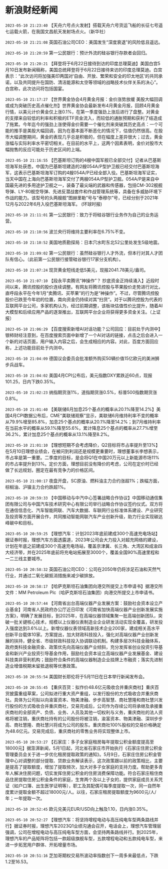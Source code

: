 # 新浪财经新闻
`2023-05-10 21:23:40` 【天舟六号点火发射】搭载天舟六号货运飞船的长征七号遥七运载火箭，在我国文昌航天发射场点火。（新华社）

`2023-05-10 21:21:08` 英国石油公司CEO：美国发生“深度衰退”的风险低且遥远。

`2023-05-10 21:20:59` 第一公民银行：预计外流的硅谷银行存款者会回归。

`2023-05-10 21:20:21` 【拜登将于6月22日接待到访的印度总理莫迪】美国白宫5月10日发布新闻稿称，美国总统拜登将于6月22日接待来访的印度总理莫迪。白宫表示：“此次访问将加强美印两国对‘自由、开放、繁荣和安全的印太地区’的共同承诺，以及共同提升在国防、清洁能源和太空等领域的战略技术伙伴关系的决心”。白宫称，此次访问将包括国宴。

`2023-05-10 21:17:27` 【世界黄金协会4月黄金月报：金价涨势放缓 美股大幅回调或成为突破历史高点催化剂】世界黄金协会最新发布4月黄金月报，回顾4月黄金行情，以美元计价黄金仅上涨0.1%，在第一季度强劲上涨后进行了盘整。对黄金的支撑来自较低的利率和积极的ETF资金流入，而较低的通胀预期和获利了结造成了拖累。今年迄今的强劲上涨使得金价需要一个催化剂来突破其历史高点：一个可能的推手是美股大幅回调，因为在基本面不断恶化的情况下，估值仍然很高。在股市大幅调整期间，黄金的表现几乎总是积极的，但在幅度上差异很大；过去，黄金涨幅与实际利率水平密切相关。在目前的水平上，这两个因素表明，金价对股市大幅抛售的反应可能处于历史区间的上端。

`2023-05-10 21:16:55` 【巴基斯坦订购的4艘中国军舰已全部交付】记者从巴基斯坦海军处获悉，中国为巴基斯坦建造的2艘054A/P型护卫舰已经交付巴基斯坦海军，这表示巴基斯坦海军订购的4艘054A/P已经全部入役。巴基斯坦海军证实，当天中国在上海向巴基斯坦海军交付了两艘054A/P型护卫舰。054A/P是来自中国最先进的多用途护卫舰之一，装备了最尖端的武器和传感器，包括CM-302舰舰导弹、LY-80舰空导弹、先进反潜战套件和作战管理系统等，具备在多威胁环境下作战的能力。该型号的头两艘舰“图赫里勒”号与“泰穆尔”号，已经分别于2021年12月与2022年6月入役巴基斯坦海军。 (环球时报)

`2023-05-10 21:11:01` 第一公民银行：致力于将硅谷银行业务作为自己的业务运营。

`2023-05-10 21:10:56` 波兰央行将维持主要利率在6.75%不变。

`2023-05-10 21:10:52` 美国地质勘探局：日本穴水町东北52公里处发生5级地震。

`2023-05-10 21:09:02` 第一公民银行：虽然硅谷银行人才外流，但本行对其人才团队有信心。（此前第一公民银行接管硅谷银行17家分支机构）。

`2023-05-10 21:07:24` 现货黄金短线走低5美元，现报2041.78美元/盎司。

`2023-05-10 21:07:10` 【段永平卖腾讯“神操作”？ 抄底资金正持续涌入】近段时间以来，腾讯控股的股价连续调整。有网友将腾讯控股与苹果股价走势进行对比，直呼段永平在今年1月“卖腾讯、买苹果”的行为是“神操作”。不过，尽管腾讯控股股价已跌至今年初的位置，南向资金仍持续对其“扫货”。对于以腾讯控股为代表的互联网平台公司，多家机构认为，经过前期调整，该板块估值性价比提升，随着AI大模型和后续应用产品的逐渐推出，互联网平台企业将获得更多资金关注。（上证报）

`2023-05-10 21:06:29` 【百度搜索新增AI对话功能？公司回应：目前处于内测中】银柿财经注意到，在百度搜索页面中新增了一个AI对话的链接，点击之后会进入一个新的对话页面，用户输入内容之后，会生成相应的内容。对此，百度方面回应称，上述功能目前处于内测中。

`2023-05-10 21:04:09` 德国议会委员会批准额外购买50辆价值15亿欧元的美洲狮步兵战车。

`2023-05-10 21:04:02` 美国4月CPI公布后，美元指数DXY累跌近60点，现报101.25，日内下跌0.35%。

`2023-05-10 21:02:23` 纳指期货涨1%，道指期货涨0.5%，标普500指数期货涨0.8%。

`2023-05-10 21:01:40` 【美联储6月加息25个基点的概率从20.1%降至14.2%】美国4月CPI数据公布后，CME“美联储观察”显示，美联储6月维持利率不变的概率从79.9%增至85.8%，加息25个基点的概率从20.1%降至14.2%；到7月维持利率在当前水平的概率从59.1%降至55.6%，累计降息25个基点的概率从27.7%增至36.2%，累计加息25个基点的概率从13.1%降至8.2%。

`2023-05-10 21:01:10` 【理想短期不会考虑降价，Q2目标将市占率提升至13%】在5月10日理想业绩会，在被问到利润还是规模更重要时，理想董事长李想表示，市占率是第一重要。二季度的目标，是会将Q1在中国20万元以上新能源市场11%的市占率提升到13%。定价方面，理想目前没有降价的考虑，公司在定价时已经做了长远规划，圈定在最有竞争力的价格区间。

`2023-05-10 21:00:17` 夜盘开盘，SC原油、燃料油主力合约涨超1%；跌幅方面，棕榈油、沪镍主力合约跌超1%。

`2023-05-10 20:59:33` 【中国移动与中汽中心签署战略合作协议】中国移动通信集团有限公司与中国汽车技术研究中心有限公司举行战略合作协议签约仪式。双方将在通信信息化、汽车智能网联、汽车大数据、车联网行业标准体系建设、产业研究及投资等方面开展合作，共同推动智能网联汽车产业创新升级，助力行业实现碳达峰碳中和目标。

`2023-05-10 20:59:25` 【理想汽车：计划2023年底前建成300个高速充电场站】据证券时报，理想汽车方面透露道，2023年公司会大力投入对超充网络的建设，计划在年底之前建成300个高速充电场站，覆盖京津冀、长三角、大湾区和成渝四大经济带，并在2025年底前将充电站拓展至3000个，覆盖全国90%高速里程和一二三线主要城市。

`2023-05-10 20:58:32` 英国石油公司CEO：公司在2050年仍将涉足石油和天然气行业，并通过二氧化碳抵消措施来减少碳排放。

`2023-05-10 20:58:17` 【哈萨克斯坦石油集团向港交所提交上市申请书】据港交所文件：MM Petroleum Plc（哈萨克斯坦石油集团）向港交所提交上市申请书。

`2023-05-10 20:57:44` 【河南省出台高端仪器产业发展方案：鼓励社会资本设立产业基金】河南省人民政府办公厅近日印发《河南省加快高端仪器产业创新发展实施方案》，明确了发展目标，到2025年，在高端仪器领域集聚一批高端创新团队，突破一批关键核心技术，规模以上仪器仪表制造业企业研发活动实现全覆盖，研发投入强度达到3.6%以上。新增仪器仪表领域高新技术企业200家，建成相关高水平创新平台载体10家。方案提出，加大财政科技投入，强化对高端仪器产业创新发展的扶持，健全省、市级财政科技投入协调联动机制。构建多层次科技金融体系，政府类科技金融资金、政策优先向高端仪器产业倾斜，充分发挥省创业投资引导基金和新兴产业投资引导基金作用，鼓励社会资本设立高端仪器产业发展基金、建设科技类非营利机构；鼓励符合条件的高端仪器制造企业挂牌上市融资；落实先进制造业增值税期末留抵退税等优惠政策。

`2023-05-10 20:55:54` 美国财长耶伦将于5月11日在日本举行新闻发布会。

`2023-05-10 20:55:45` 【重庆百货：拟作价48.6亿元吸收合并重庆商社】重庆百货披露重组草案，公司拟进行重大资产重组，以发行股份的方式吸收合并重庆商社。具体为公司拟以向渝富资本、物美津融、步步高智慧、商社慧隆和商社慧兴发行股份的方式吸收合并重庆商社，交易完成后，公司作为存续公司将承继及承接重庆商社的全部资产、负债、业务、人员及其他一切权利与义务，重庆商社的法人资格将被注销，重庆商社持有的公司股份将被注销，渝富资本、物美津融、深圳步步高、商社慧隆、商社慧兴将成为公司的股东。重庆商社100%股权的交易价格确定为48.6亿元。交易完成后，重庆商社的零售业务将实现整体上市。

`2023-05-10 20:53:27` 【石家庄：多子女家庭租房每年提取公积金额度提高至18000元】据澎湃新闻，5月1日起，河北省石家庄市开始执行《石家庄住房公积金管理委员会关于进一步优化租房提取政策的通知》。5月9日，石家庄住房公积金管理中心对调整的部分提取、贷款业务解读表示，这次政策跟以前的政策相比，主要是提高了提取额度，增加了提取频次，加大对多子女家庭的支持力度。帮助更多青年人解决住房问题，切实发挥住房公积金的住房消费保障功能。符合石家庄租住商品住房提取住房公积金条件的家庭，生育两个及以上子女的，提供家庭成员关系凭证（如户口簿、出生医学证明等），职工及其配偶可每季度提取一次，同一自然年度累计提取金额不超过18000元/人。以往，石家庄租房提取额度为9600元/人/年；一年提取一次。

`2023-05-10 20:52:45` 欧元兑美元EUR/USD向上触及1.10，日内涨0.35%。

`2023-05-10 20:52:27` 【理想汽车：将坚持增程电动与高压纯电车型两条路线并行】据证券时报，理想汽车2023Q1业绩沟通会召开，电话会上，理想汽车管理层强调，公司在增程电动与高压纯电车型方面，会坚持两条路线并行。到2025年，理想汽车的产品矩阵将包括一款超级旗舰车型，五款增程电动和五款纯电车型，来进一步拓宽用户群体、开拓增量市场。

`2023-05-10 20:51:16` 芝加哥期权交易所波动率指数创下一周多来最低点，下跌1.2至16.53。

